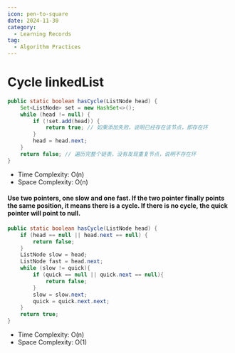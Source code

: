 ```yaml
---
icon: pen-to-square
date: 2024-11-30
category:
  - Learning Records
tag:
  - Algorithm Practices
---
```


# Cycle linkedList

```java
public static boolean hasCycle(ListNode head) {
    Set<ListNode> set = new HashSet<>();
    while (head != null) {
        if (!set.add(head)) {
            return true; // 如果添加失败，说明已经存在该节点，即存在环
        }
        head = head.next;
    }
    return false; // 遍历完整个链表，没有发现重复节点，说明不存在环
}
```
- Time Complexity: O(n)
- Space Complexity: O(n)

#### Use two pointers, one slow and one fast. If the two pointer finally points the same position, it means there is a cycle. If there is no cycle, the quick pointer will point to null.
```java
public static boolean hasCycle(ListNode head) {
    if (head == null || head.next == null) {
        return false;
    }
    ListNode slow = head;
    ListNode fast = head.next;
    while (slow != quick){
        if (quick == null || quick.next == null){
            return false;
        }
        slow = slow.next;
        quick = quick.next.next;
    }
    return true; 
}
```
- Time Complexity: O(n)
- Space Complexity: O(1)